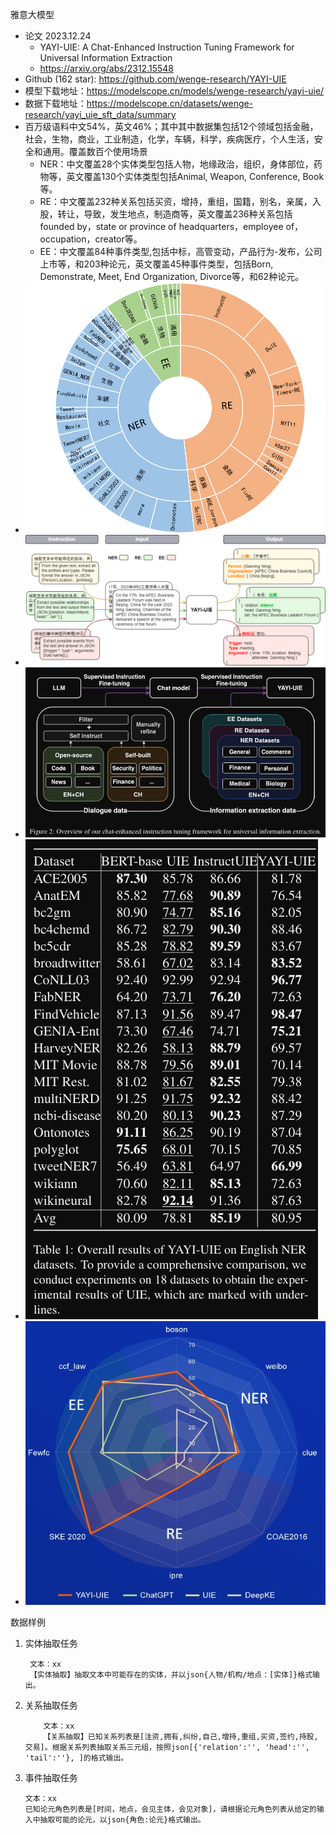 雅意大模型
- 论文 2023.12.24
  - YAYI-UIE: A Chat-Enhanced Instruction Tuning Framework for Universal Information Extraction
  - https://arxiv.org/abs/2312.15548
- Github (162 star): https://github.com/wenge-research/YAYI-UIE
- 模型下载地址：https://modelscope.cn/models/wenge-research/yayi-uie/
- 数据下载地址：https://modelscope.cn/datasets/wenge-research/yayi_uie_sft_data/summary
- 百万级语料中文54%，英文46%；其中其中数据集包括12个领域包括金融，社会，生物，商业，工业制造，化学，车辆，科学，疾病医疗，个人生活，安全和通用。覆盖数百个使用场景
  - NER：中文覆盖28个实体类型包括人物，地缘政治，组织，身体部位，药物等，英文覆盖130个实体类型包括Animal, Weapon, Conference, Book等。
  - RE：中文覆盖232种关系包括买资，增持，重组，国籍，别名，亲属，入股，转让，导致，发生地点，制造商等，英文覆盖236种关系包括founded by，state or province of headquarters，employee of，occupation，creator等。
  - EE：中文覆盖84种事件类型,包括中标，高管变动，产品行为-发布，公司上市等，和203种论元，英文覆盖45种事件类型，包括Born, Demonstrate, Meet, End Organization, Divorce等，和62种论元。
- ![](.20_其它NLP数据_images/数据分布.png)
- ![](.20_其它NLP数据_images/数据样例.png)
- ![](.04_信息抽取大模型_images/数据构造和训练流程.png)
- ![](.04_信息抽取大模型_images/性能.png)
- ![](.04_信息抽取大模型_images/六边形性能.png)

数据样例

1. 实体抽取任务
   
   ```text
    文本：xx
    【实体抽取】抽取文本中可能存在的实体，并以json{人物/机构/地点：[实体]}格式输出。
    ```

2. 关系抽取任务

    ```text
        文本：xx
        【关系抽取】已知关系列表是[注资,拥有,纠纷,自己,增持,重组,买资,签约,持股,交易]。根据关系列表抽取关系三元组，按照json[{'relation':'', 'head':'', 'tail':''}, ]的格式输出。
     ```
   
3. 事件抽取任务

    ```text
    文本：xx
    已知论元角色列表是[时间，地点，会见主体，会见对象]，请根据论元角色列表从给定的输入中抽取可能的论元，以json{角色:论元}格式输出。
    ```